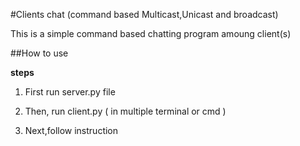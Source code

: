 #Clients chat (command based Multicast,Unicast and broadcast)

This is a simple command based chatting program amoung client(s)

##How to use

**steps**

1. First run server.py file

2. Then, run client.py ( in multiple terminal or cmd )

3. Next,follow instruction 